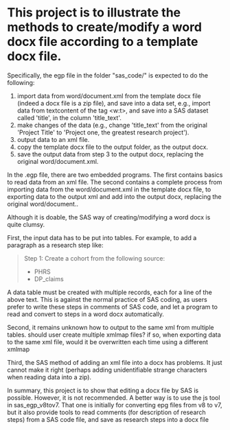 # This project is to illustrate the methods to create/modify a word docx file according to a template docx file.

Specifically, the egp file in the folder "sas_code/" is expected to do the following:
1. import data from word/document.xml from the template docx file (indeed a docx file is a zip file), and save into a data set, e.g., import data from textcontent of the tag <w:t>, and save into a SAS dataset called 'title', in the column 'title_text'.
2. make changes of the data (e.g., change 'title_text' from the original 'Project Title' to 'Project one, the greatest research project').
3. output data to an xml file.
4. copy the template docx file to the output folder, as the output docx.
5. save the output data from step 3 to the output docx, replacing the original word/document.xml.

In the .egp file, there are two embedded programs. The first contains basics to read data from an xml file. The second contains a complete process from importing data from the word/document.xml in the template docx file, to exporting data to the output xml and add into the output docx, replacing the original word/document..

Although it is doable, the SAS way of creating/modifying a word docx is quite clumsy. 

First, the input data has to be put into tables. For example, to add a paragraph as a research step like:
>Step 1:
>Create a cohort from the following source:
>- PHRS
>- DP_claims

A data table must be created with multiple records, each for a line of the above text. This is against the normal practice of SAS coding, as users prefer to write these steps in comments of SAS code, and let a program to 
read and convert to steps in a word docx automatically.

Second, it remains unknown how to output to the same xml from multiple tables. 
should user create multiple xmlmap files? if so, when exporting data to the same xml file, would it be overwritten each time using a different xmlmap

Third, the SAS method of adding an xml file into a docx has problems. It just cannot make it right (perhaps adding unidentifiable strange 
characters when reading data into a zip). 

In summary, this project is to show that editing a docx file by SAS is possible. However, it is not recommended. 
A better way is to use the js tool in 
sas_egp_v8tov7. That one is initially for converting epg files from v8 to v7, but it also provide tools to read comments (for description of 
research steps) from a SAS code file, and save as research steps into a docx file